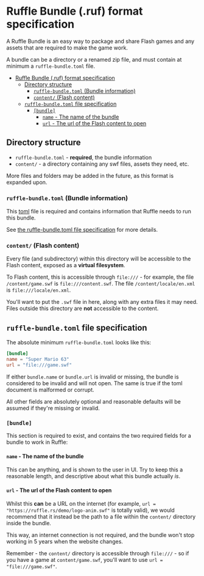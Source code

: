 # Ruffle Bundle (.ruf) format specification
A Ruffle Bundle is an easy way to package and share Flash games and any assets that are required to make the game work.

A bundle can be a directory or a renamed zip file, and must contain at minimum a `ruffle-bundle.toml` file.

<!-- TOC -->
* [Ruffle Bundle (.ruf) format specification](#ruffle-bundle-ruf-format-specification)
  * [Directory structure](#directory-structure)
    * [`ruffle-bundle.toml` (Bundle information)](#ruffle-bundletoml-bundle-information)
    * [`content/` (Flash content)](#content-flash-content)
  * [`ruffle-bundle.toml` file specification](#ruffle-bundletoml-file-specification)
    * [`[bundle]`](#bundle)
      * [`name` - The name of the bundle](#name---the-name-of-the-bundle)
      * [`url` - The url of the Flash content to open](#url---the-url-of-the-flash-content-to-open)
<!-- TOC -->

## Directory structure

- `ruffle-bundle.toml` - **required**, the bundle information
- `content/` - a directory containing any swf files, assets they need, etc.

More files and folders may be added in the future, as this format is expanded upon.

### `ruffle-bundle.toml` (Bundle information)
This [toml](https://toml.io/) file is required and contains information that Ruffle needs to run this bundle.

See [the ruffle-bundle.toml file specification](#ruffle-bundletoml-file-specification) for more details.

### `content/` (Flash content)
Every file (and subdirectory) within this directory will be accessible to the Flash content, exposed as a **virtual filesystem**.

To Flash content, this is accessible through `file:///` - for example, the file `/content/game.swf` is `file:///content.swf`.
The file `/content/locale/en.xml` is `file:///locale/en.xml`.

You'll want to put the `.swf` file in here, along with any extra files it may need. Files outside this directory are **not** accessible to the content.

## `ruffle-bundle.toml` file specification
The absolute minimum `ruffle-bundle.toml` looks like this:
```toml
[bundle]
name = "Super Mario 63"
url = "file:///game.swf"
```

If either `bundle.name` or `bundle.url` is invalid or missing, the bundle is considered to be invalid and will not open.
The same is true if the toml document is malformed or corrupt.

All other fields are absolutely optional and reasonable defaults will be assumed if they're missing or invalid.

### `[bundle]`
This section is required to exist, and contains the two required fields for a bundle to work in Ruffle:

#### `name` - The name of the bundle
This can be anything, and is shown to the user in UI.
Try to keep this a reasonable length, and descriptive about what this bundle actually *is*.

#### `url` - The url of the Flash content to open
Whilst this **can** be a URL on the internet (for example, `url = "https://ruffle.rs/demo/logo-anim.swf"` is totally valid),
we would recommend that it instead be the path to a file within the `content/` directory inside the bundle.

This way, an internet connection is not required, and the bundle won't stop working in 5 years when the website changes.

Remember - the `content/` directory is accessible through `file:///` - so if you have a game at `content/game.swf`, you'll want to use `url = "file:///game.swf"`.

